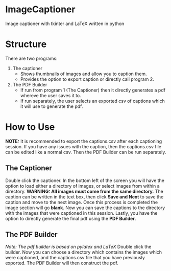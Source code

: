 # ImageCaptioner
Image captioner with tkinter and LaTeX written in python


# Structure

There are two programs:

1. The captioner
    - Shows thumbnails of images and allow you to caption them.
    - Provides the option to export caption or directly call program 2.
2. The PDF Builder
    - If run from program 1 (The Captioner) then it directly generates a pdf whereve the user saves it to.
    - If run separately, the user selects an exported csv of captions which it will use to generate the pdf. 

# How to Use
**NOTE:** It is recommended to export the captions.csv after each captioning session. If you have any issues with the caption, then the captions.csv file can be edited like a normal csv. Then the PDF Builder can be run separately.

## The Captioner
Double click the captioner.
In the bottom left of the screen you will have the option to load either a directory of images, or select images from within a directory. **WARNING: All images must come from the same directory.**
The caption can be written in the text box, then click **Save and Next** to save the caption and move to the next image.
Once this process is completed the image section will go **blank**. 
Now you can save the captions to the directory with the images that were captioned in this session.
Lastly, you have the option to directly generate the final pdf using the **PDF Builder**.

## The PDF Builder
*Note: The pdf builder is based on pylatex and LaTeX*
Double click the builder.
Now you can choose a directory which contains the images which were captioned, and the captions.csv file that you have previously exported.
The PDF Builder will then construct the pdf.


